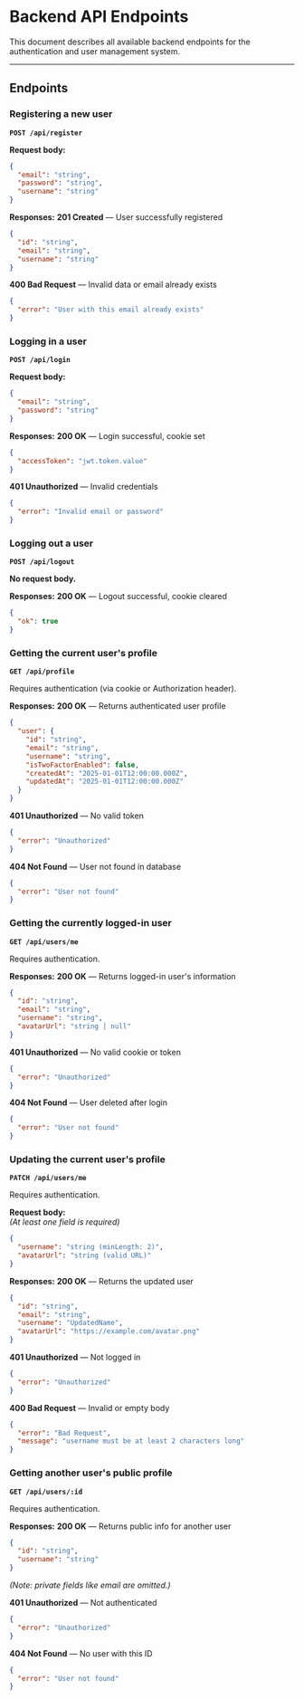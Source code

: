 # Backend API Endpoints

This document describes all available backend endpoints for the authentication and user management system.

---

## Endpoints

### Registering a new user  
**`POST /api/register`**

**Request body:**
```json
{
  "email": "string",
  "password": "string",
  "username": "string"
}
```

**Responses:**
**201 Created** — User successfully registered  
  ```json
  {
    "id": "string",
    "email": "string",
    "username": "string"
  }
  ```
**400 Bad Request** — Invalid data or email already exists  
  ```json
  {
    "error": "User with this email already exists"
  }
  ```


### Logging in a user  
**`POST /api/login`**

**Request body:**
```json
{
  "email": "string",
  "password": "string"
}
```

**Responses:**
**200 OK** — Login successful, cookie set  
  ```json
  {
    "accessToken": "jwt.token.value"
  }
  ```
**401 Unauthorized** — Invalid credentials  
  ```json
  {
    "error": "Invalid email or password"
  }
  ```


### Logging out a user  
**`POST /api/logout`**

**No request body.**

**Responses:**
**200 OK** — Logout successful, cookie cleared  
  ```json
  {
    "ok": true
  }
  ```


### Getting the current user's profile  
**`GET /api/profile`**

Requires authentication (via cookie or Authorization header).

**Responses:**
**200 OK** — Returns authenticated user profile  
  ```json
  {
    "user": {
      "id": "string",
      "email": "string",
      "username": "string",
      "isTwoFactorEnabled": false,
      "createdAt": "2025-01-01T12:00:00.000Z",
      "updatedAt": "2025-01-01T12:00:00.000Z"
    }
  }
  ```
**401 Unauthorized** — No valid token  
  ```json
  {
    "error": "Unauthorized"
  }
  ```
**404 Not Found** — User not found in database  
  ```json
  {
    "error": "User not found"
  }
  ```


### Getting the currently logged-in user  
**`GET /api/users/me`**

Requires authentication.

**Responses:**
**200 OK** — Returns logged-in user's information  
  ```json
  {
    "id": "string",
    "email": "string",
    "username": "string",
    "avatarUrl": "string | null"
  }
  ```
**401 Unauthorized** — No valid cookie or token  
  ```json
  {
    "error": "Unauthorized"
  }
  ```
**404 Not Found** — User deleted after login  
  ```json
  {
    "error": "User not found"
  }
  ```


### Updating the current user's profile  
**`PATCH /api/users/me`**

Requires authentication.

**Request body:**  
*(At least one field is required)*

```json
{
  "username": "string (minLength: 2)",
  "avatarUrl": "string (valid URL)"
}
```

**Responses:**
**200 OK** — Returns the updated user  
  ```json
  {
    "id": "string",
    "email": "string",
    "username": "UpdatedName",
    "avatarUrl": "https://example.com/avatar.png"
  }
  ```
**401 Unauthorized** — Not logged in  
  ```json
  {
    "error": "Unauthorized"
  }
  ```
**400 Bad Request** — Invalid or empty body  
  ```json
  {
    "error": "Bad Request",
    "message": "username must be at least 2 characters long"
  }
  ```


### Getting another user's public profile  
**`GET /api/users/:id`**

Requires authentication.

**Responses:**
**200 OK** — Returns public info for another user  
  ```json
  {
    "id": "string",
    "username": "string"
  }
  ```
  *(Note: private fields like email are omitted.)*

**401 Unauthorized** — Not authenticated  
  ```json
  {
    "error": "Unauthorized"
  }
  ```
**404 Not Found** — No user with this ID  
  ```json
  {
    "error": "User not found"
  }
  ```

